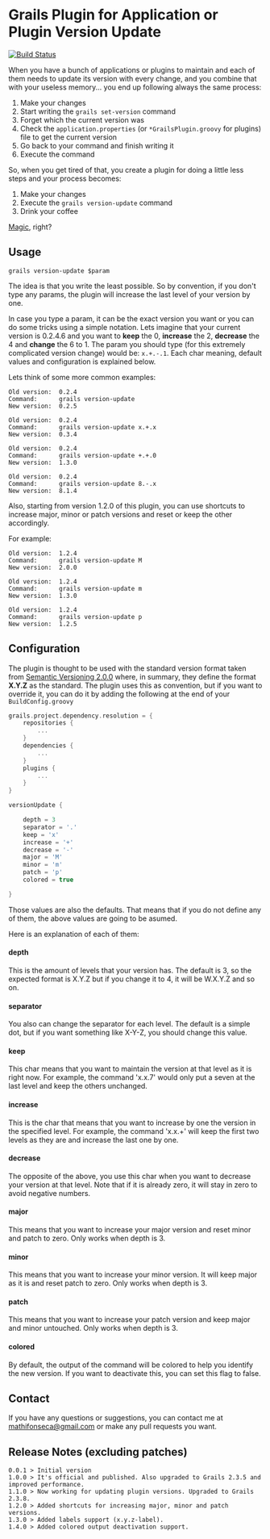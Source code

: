 Grails Plugin for Application or Plugin Version Update
=====================

[![Build Status](https://travis-ci.org/mathifonseca/grails-version-update.svg?branch=master)](https://travis-ci.org/mathifonseca/grails-version-update)

When you have a bunch of applications or plugins to maintain and each of them needs to update its version with every change, and you combine that with your useless memory... you end up following always the same process:

1. Make your changes
2. Start writing the `grails set-version` command
3. Forget which the current version was
4. Check the `application.properties` (or `*GrailsPlugin.groovy` for plugins) file to get the current version
5. Go back to your command and finish writing it
6. Execute the command

So, when you get tired of that, you create a plugin for doing a little less steps and your process becomes:

1. Make your changes
2. Execute the `grails version-update` command
3. Drink your coffee

[Magic](http://i.imgur.com/iZcUNxH.gif), right?

## Usage

`grails version-update $param`

The idea is that you write the least possible. So by convention, if you don't type any params, the plugin will increase the last level of your version by one.

In case you type a param, it can be the exact version you want or you can do some tricks using a simple notation. Lets imagine that your current version is 0.2.4.6 and you want to **keep** the 0, **increase** the 2, **decrease** the 4 and **change** the 6 to 1. The param you should type (for this extremely complicated version change) would be: `x.+.-.1`. Each char meaning, default values and configuration is explained below.

Lets think of some more common examples:

```
Old version:  0.2.4
Command:      grails version-update
New version:  0.2.5
```

```
Old version:  0.2.4
Command:      grails version-update x.+.x
New version:  0.3.4
```

```
Old version:  0.2.4
Command:      grails version-update +.+.0
New version:  1.3.0
```

```
Old version:  0.2.4
Command:      grails version-update 8.-.x
New version:  8.1.4
```

Also, starting from version 1.2.0 of this plugin, you can use shortcuts to increase major, minor or patch versions and reset or keep the other accordingly.

For example:

```
Old version:  1.2.4
Command:      grails version-update M
New version:  2.0.0
```

```
Old version:  1.2.4
Command:      grails version-update m
New version:  1.3.0
```

```
Old version:  1.2.4
Command:      grails version-update p
New version:  1.2.5
```

## Configuration

The plugin is thought to be used with the standard version format taken from [Semantic Versioning 2.0.0](http://semver.org/) where, in summary, they define the format **X.Y.Z** as the standard. The plugin uses this as convention, but if you want to override it, you can do it by adding the following at the end of your `BuildConfig.groovy`

```groovy
grails.project.dependency.resolution = {
    repositories {
        ...
    }
    dependencies {
        ...
    }
    plugins {
        ...
    }
}

versionUpdate {

    depth = 3
    separator = '.'
    keep = 'x'
    increase = '+'
    decrease = '-'
    major = 'M'
    minor = 'm'
    patch = 'p'
    colored = true

}
```

Those values are also the defaults. That means that if you do not define any of them, the above values are going to be asumed.

Here is an explanation of each of them:

#### depth

This is the amount of levels that your version has. The default is 3, so the expected format is X.Y.Z but if you change it to 4, it will be W.X.Y.Z and so on.

#### separator

You also can change the separator for each level. The default is a simple dot, but if you want something like X-Y-Z, you should change this value.

#### keep

This char means that you want to maintain the version at that level as it is right now. For example, the command 'x.x.7' would only put a seven at the last level and keep the others unchanged.

#### increase

This is the char that means that you want to increase by one the version in the specified level. For example, the command 'x.x.+' will keep the first two levels as they are and increase the last one by one.

#### decrease

The opposite of the above, you use this char when you want to decrease your version at that level. Note that if it is already zero, it will stay in zero to avoid negative numbers.

#### major

This means that you want to increase your major version and reset minor and patch to zero. Only works when depth is 3.

#### minor

This means that you want to increase your minor version. It will keep major as it is and reset patch to zero. Only works when depth is 3.

#### patch

This means that you want to increase your patch version and keep major and minor untouched. Only works when depth is 3.

#### colored

By default, the output of the command will be colored to help you identify the new version. If you want to deactivate this, you can set this flag to false.

## Contact

If you have any questions or suggestions, you can contact me at <mathifonseca@gmail.com> or make any pull requests you want.

## Release Notes (excluding patches)

    0.0.1 > Initial version
    1.0.0 > It's official and published. Also upgraded to Grails 2.3.5 and improved performance.
    1.1.0 > Now working for updating plugin versions. Upgraded to Grails 2.3.8.
    1.2.0 > Added shortcuts for increasing major, minor and patch versions.
    1.3.0 > Added labels support (x.y.z-label).
    1.4.0 > Added colored output deactivation support.
